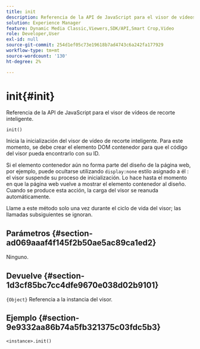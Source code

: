 ```yaml
---
title: init
description: Referencia de la API de JavaScript para el visor de vídeos de recorte inteligente.
solution: Experience Manager
feature: Dynamic Media Classic,Viewers,SDK/API,Smart Crop,Video
role: Developer,User
exl-id: null
source-git-commit: 254d1ef05c73e19618b7ad4743c6a242fa177929
workflow-type: tm+mt
source-wordcount: '130'
ht-degree: 2%

---
```


# init{#init}

Referencia de la API de JavaScript para el visor de vídeos de recorte inteligente.

`init()`

Inicia la inicialización del visor de vídeo de recorte inteligente. Para este momento, se debe crear el elemento DOM contenedor para que el código del visor pueda encontrarlo con su ID.

Si el elemento contenedor aún no forma parte del diseño de la página web, por ejemplo, puede ocultarse utilizando `display:none` estilo asignado a él : el visor suspende su proceso de inicialización. Lo hace hasta el momento en que la página web vuelve a mostrar el elemento contenedor al diseño. Cuando se produce esta acción, la carga del visor se reanuda automáticamente.

Llame a este método solo una vez durante el ciclo de vida del visor; las llamadas subsiguientes se ignoran.

## Parámetros {#section-ad069aaaf4f145f2b50ae5ac89ca1ed2}

Ninguno.

## Devuelve {#section-1d3cf85bc7cc4dfe9670e038d02b9101}

`{Object}` Referencia a la instancia del visor.

## Ejemplo {#section-9e9332aa86b74a5fb321375c03fdc5b3}

```
<instance>.init()
```
